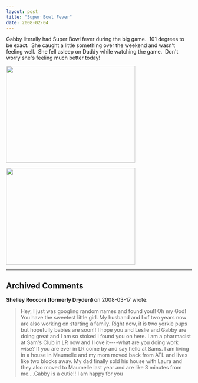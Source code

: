 ```yaml
---
layout: post
title: "Super Bowl Fever"
date: 2008-02-04
---
```


<p>Gabby literally had Super Bowl fever during the big game.  101 degrees to be exact.  She caught a little something over the weekend and wasn't feeling well.  She fell asleep on Daddy while watching the game.  Don't worry she's feeling much better today!</p>
<p><img height="263" alt="" src="/thepaladinos/assets/images/P1020134%20(Custom).JPG" width="350"/></p>
<p><img height="263" alt="" src="/thepaladinos/assets/images/P1020133 (Custom).JPG " width="350"/></p>


---

## Archived Comments

**Shelley Rocconi  (formerly Dryden)** on 2008-03-17 wrote:

> Hey, I just was googling random names and found you!! Oh my God! You have the sweetest little girl. My husband and I of two years now are also working on starting a family. Right now, it is two yorkie pups but hopefully babies are soon!! I hope you and Leslie and Gabby are doing great and I am so stoked I found you on here. I am a pharmacist at Sam's Club in LR now and I love it----what are you doing work wise? If you are ever in LR come by and say hello at Sams. I am living in a house in Maumelle and my mom moved back from ATL and lives like two blocks away. My dad finally sold his house with Laura and they also moved to Maumelle last year and are like 3 minutes from me....Gabby is a cutie!! I am happy for you
